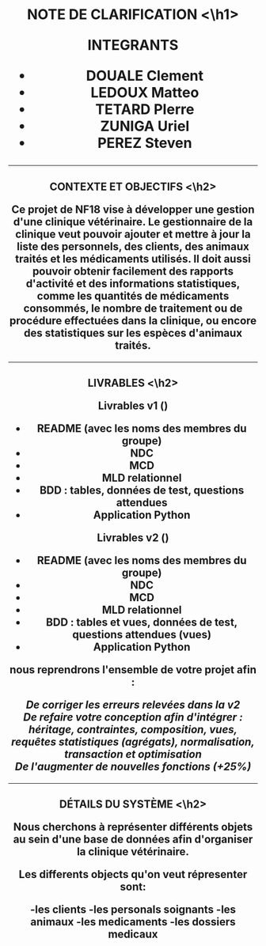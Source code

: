 <h1 align="center"> NOTE DE CLARIFICATION <\h1> <br>

**INTEGRANTS**

* DOUALE Clement
* LEDOUX Matteo
* TETARD PIerre
* ZUNIGA Uriel
* PEREZ Steven

<hr>

<h2 align="center"> CONTEXTE ET OBJECTIFS <\h2>

Ce projet de NF18 vise à développer une gestion d'une clinique vétérinaire. 
Le gestionnaire de la clinique veut pouvoir ajouter et mettre à jour la liste des personnels, des clients, des animaux traités et les médicaments utilisés. Il doit aussi pouvoir obtenir facilement des rapports d'activité et des informations statistiques, comme les quantités de médicaments consommés, le nombre de traitement ou de procédure effectuées dans la clinique, ou encore des statistiques sur les espèces d'animaux traités.


<hr>

<h2 align="center"> LIVRABLES <\h2> <br> 


 Livrables v1 () 
<br>

- README (avec les noms des membres du groupe)
- NDC
- MCD
- MLD relationnel
- BDD : tables, données de test, questions attendues
- Application Python

Livrables v2 ()
<br>

- README (avec les noms des membres du groupe)
- NDC
- MCD
- MLD relationnel
- BDD : tables et vues, données de test, questions attendues (vues)
- Application Python


nous reprendrons l'ensemble de votre projet afin :

*De corriger les erreurs relevées dans la v2 <br>
De refaire votre conception afin d'intégrer : héritage, contraintes, composition, vues, requêtes statistiques (agrégats), normalisation, transaction et optimisation<br>
De l'augmenter de nouvelles fonctions (+25%)*

<hr>

<h2 align="center"> DÉTAILS DU SYSTÈME <\h2> <br> 

Nous cherchons à représenter différents objets au sein d'une base de données afin d'organiser la clinique vétérinaire.

Les differents objects qu'on veut répresenter sont:

-les clients
-les personals soignants
-les animaux
-les medicaments
-les dossiers medicaux




